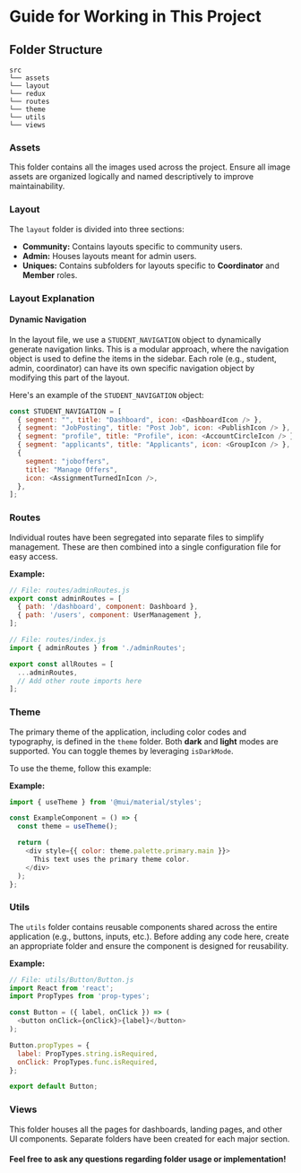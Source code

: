 # Guide for Working in This Project

## Folder Structure

```
src
└── assets
└── layout
└── redux
└── routes
└── theme
└── utils
└── views
```

### Assets

This folder contains all the images used across the project. Ensure all image assets are organized logically and named descriptively to improve maintainability.

### Layout

The `layout` folder is divided into three sections:

- **Community:** Contains layouts specific to community users.
- **Admin:** Houses layouts meant for admin users.
- **Uniques:** Contains subfolders for layouts specific to **Coordinator** and **Member** roles.

### Layout Explanation

#### Dynamic Navigation

In the layout file, we use a `STUDENT_NAVIGATION` object to dynamically generate navigation links. This is a modular approach, where the navigation object is used to define the items in the sidebar. Each role (e.g., student, admin, coordinator) can have its own specific navigation object by modifying this part of the layout. 

Here's an example of the `STUDENT_NAVIGATION` object:

```javascript
const STUDENT_NAVIGATION = [
  { segment: "", title: "Dashboard", icon: <DashboardIcon /> },
  { segment: "JobPosting", title: "Post Job", icon: <PublishIcon /> },
  { segment: "profile", title: "Profile", icon: <AccountCircleIcon /> },
  { segment: "applicants", title: "Applicants", icon: <GroupIcon /> },
  {
    segment: "joboffers",
    title: "Manage Offers",
    icon: <AssignmentTurnedInIcon />,
  },
];
```

### Routes

Individual routes have been segregated into separate files to simplify management. These are then combined into a single configuration file for easy access.

**Example:**

```javascript
// File: routes/adminRoutes.js
export const adminRoutes = [
  { path: '/dashboard', component: Dashboard },
  { path: '/users', component: UserManagement },
];

// File: routes/index.js
import { adminRoutes } from './adminRoutes';

export const allRoutes = [
  ...adminRoutes,
  // Add other route imports here
];
```

### Theme

The primary theme of the application, including color codes and typography, is defined in the `theme` folder. Both **dark** and **light** modes are supported. You can toggle themes by leveraging `isDarkMode`.

To use the theme, follow this example:

**Example:**

```javascript
import { useTheme } from '@mui/material/styles';

const ExampleComponent = () => {
  const theme = useTheme();

  return (
    <div style={{ color: theme.palette.primary.main }}>
      This text uses the primary theme color.
    </div>
  );
};
```

### Utils

The `utils` folder contains reusable components shared across the entire application (e.g., buttons, inputs, etc.). Before adding any code here, create an appropriate folder and ensure the component is designed for reusability.

**Example:**

```javascript
// File: utils/Button/Button.js
import React from 'react';
import PropTypes from 'prop-types';

const Button = ({ label, onClick }) => (
  <button onClick={onClick}>{label}</button>
);

Button.propTypes = {
  label: PropTypes.string.isRequired,
  onClick: PropTypes.func.isRequired,
};

export default Button;
```

### Views

This folder houses all the pages for dashboards, landing pages, and other UI components. Separate folders have been created for each major section.

#### Feel free to ask any questions regarding folder usage or implementation!


